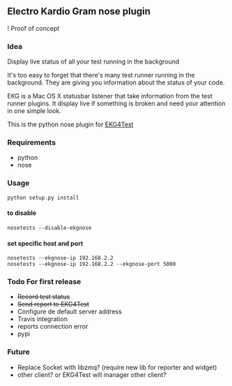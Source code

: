 ## Electro Kardio Gram nose plugin

! Proof of concept

### Idea

Display live status of all your test running in the background

It's too easy to forget that there's many test runner running in the background. They are giving you information about the status of your code.

EKG is a Mac OS X statusbar listener that take information from the test runner plugins. It display live if something is broken and need your attention in one simple look.

This is the python nose plugin for [EKG4Test](https://github.com/francisl/EKG4Test)

### Requirements

- python
- nose


### Usage

	python setup.py install

#### to disable

    nosetests --disable-ekgnose


#### set specific host and port

    nosetests --ekgnose-ip 192.168.2.2
    nosetests --ekgnose-ip 192.168.2.2 --ekgnose-port 5000

### Todo For first release


* ~~Record test status~~
* ~~Send report to EKG4Test~~
* Configure de default server address
* Travis integration
* reports connection error
* pypi


### Future

* Replace Socket with libzmq? (require new lib for reporter and widget)
* other client? or EKG4Test will manager other client?
 


